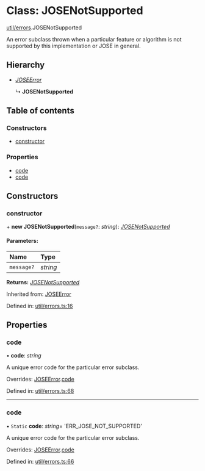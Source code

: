 # Class: JOSENotSupported

[util/errors](../modules/util_errors.md).JOSENotSupported

An error subclass thrown when a particular feature or algorithm is not supported by this
implementation or JOSE in general.

## Hierarchy

* [*JOSEError*](util_errors.joseerror.md)

  ↳ **JOSENotSupported**

## Table of contents

### Constructors

- [constructor](util_errors.josenotsupported.md#constructor)

### Properties

- [code](util_errors.josenotsupported.md#code)
- [code](util_errors.josenotsupported.md#code)

## Constructors

### constructor

\+ **new JOSENotSupported**(`message?`: *string*): [*JOSENotSupported*](util_errors.josenotsupported.md)

#### Parameters:

Name | Type |
:------ | :------ |
`message?` | *string* |

**Returns:** [*JOSENotSupported*](util_errors.josenotsupported.md)

Inherited from: [JOSEError](util_errors.joseerror.md)

Defined in: [util/errors.ts:16](https://github.com/panva/jose/blob/main/src/util/errors.ts#L16)

## Properties

### code

• **code**: *string*

A unique error code for the particular error subclass.

Overrides: [JOSEError](util_errors.joseerror.md).[code](util_errors.joseerror.md#code)

Defined in: [util/errors.ts:68](https://github.com/panva/jose/blob/main/src/util/errors.ts#L68)

___

### code

▪ `Static` **code**: *string*= 'ERR\_JOSE\_NOT\_SUPPORTED'

A unique error code for the particular error subclass.

Overrides: [JOSEError](util_errors.joseerror.md).[code](util_errors.joseerror.md#code)

Defined in: [util/errors.ts:66](https://github.com/panva/jose/blob/main/src/util/errors.ts#L66)

